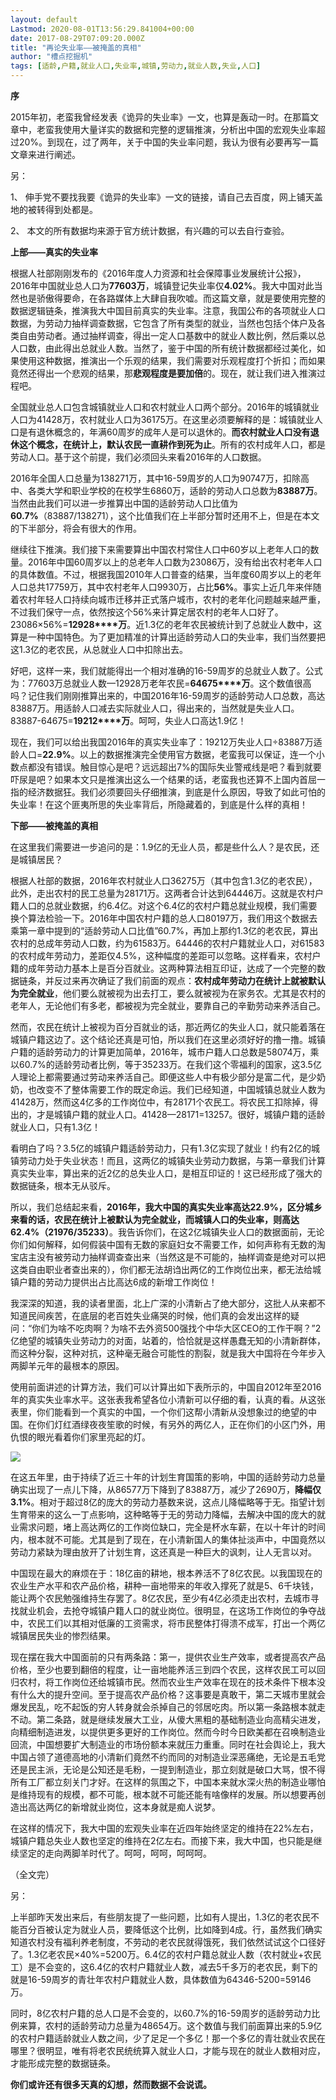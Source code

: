 ```yaml
---
layout: default
Lastmod: 2020-08-01T13:56:29.841004+00:00
date: 2017-08-29T07:09:20.000Z
title: "再论失业率——被掩盖的真相"
author: "槽点挖掘机"
tags: [适龄,户籍,就业人口,失业率,城镇,劳动力,就业人数,失业,人口]
---
```


**序**

2015年初，老蛮我曾经发表《诡异的失业率》一文，也算是轰动一时。在那篇文章中，老蛮我使用大量详实的数据和完整的逻辑推演，分析出中国的宏观失业率超过20%。到现在，过了两年，关于中国的失业率问题，我认为很有必要再写一篇文章来进行阐述。

另：

1、 伸手党不要找我要《诡异的失业率》一文的链接，请自己去百度，网上铺天盖地的被转得到处都是。

2、 本文的所有数据均来源于官方统计数据，有兴趣的可以去自行查验。

**上部——真实的失业率**

根据人社部刚刚发布的《2016年度人力资源和社会保障事业发展统计公报》，2016年中国就业总人口为**77603万**，城镇登记失业率仅**4.02%**。我大中国对此当然也是骄傲得要命，在各路媒体上大肆自我吹嘘。而这篇文章，就是要使用完整的数据逻辑链条，推演我大中国目前真实的失业率。注意，我国公布的各项就业人口数据，为劳动力抽样调查数据，它包含了所有类型的就业，当然也包括个体户及各类自由劳动者。通过抽样调查，得出一定人口基数中的就业人数比例，然后乘以总人口数，由此得出总就业人数。当然了，鉴于中国的所有统计数据都经过美化，如果使用这种数据，推演出一个乐观的结果，我们需要对乐观程度打个折扣；而如果竟然还得出一个悲观的结果，那**悲观程度是要加倍**的。现在，就让我们进入推演过程吧。

全国就业总人口包含城镇就业人口和农村就业人口两个部分。2016年的城镇就业人口为41428万，农村就业人口为36175万。在这里必须要解释的是：城镇就业人口是有退休概念的，年满60周岁的成年人是可以退休的。**而农村就业人口没有退休这个概念，在统计上，默认农民一直耕作到死为止**。所有的农村成年人口，都是劳动人口。基于这个前提，我们必须回头来看2016年的人口数据。

2016年全国人口总量为138271万，其中16-59周岁的人口为90747万，扣除高中、各类大学和职业学校的在校学生6860万，适龄的劳动人口总数为**83887万**。当然由此我们可以进一步推算出中国的适龄劳动人口比值为**60.7%**（83887/138271），这个比值我们在上半部分暂时还用不上，但是在本文的下半部分，将会有很大的作用。

继续往下推演。我们接下来需要算出中国农村常住人口中60岁以上老年人口的数量。2016年中国60周岁以上的总老年人口数为23086万，没有给出农村老年人口的具体数值。不过，根据我国2010年人口普查的结果，当年度60周岁以上的老年人口总共17759万，其中农村老年人口9930万，占比**56%**。事实上近几年来伴随着农村年轻人口持续向城市迁移并正式落户城市，农村的老年化问题越来越严重，不过我们保守一点，依然按这个56%来计算定居农村的老年人口好了。23086×56%=**12928****万**。近1.3亿的老年农民被统计到了总就业人数中，这算是一种中国特色。为了更加精准的计算出适龄劳动人口的失业率，我们当然要把这1.3亿的老农民，从总就业人口中扣除出去。

好吧，这样一来，我们就能得出一个相对准确的16-59周岁的总就业人数了。公式为：77603万总就业人数—12928万老年农民=**64675****万**。这个数值很高吗？记住我们刚刚推算出来的，中国2016年16-59周岁的适龄劳动人口总数，高达83887万。用适龄人口减去实际就业人口，得出来的，当然就是失业人口。83887-64675=**19212****万**。呵呵，失业人口高达1.9亿！

现在，我们可以给出我国2016年的真实失业率了：19212万失业人口÷83887万适龄人口=**22.9%**。以上的数据推演完全使用官方数据，老蛮我可以保证，连一个小数点都没有错误。触目惊心是吧？远远超出7%的国际失业警戒线是吧？看到就要吓尿是吧？如果本文只是推演出这么一个结果的话，老蛮我也还算不上国内首屈一指的经济数据狂。我们必须要回头仔细推演，到底是什么原因，导致了如此可怕的失业率！在这个匪夷所思的失业率背后，所隐藏着的，到底是什么样的真相！

**下部——被掩盖的真相**

在这里我们需要进一步追问的是：1.9亿的无业人员，都是些什么人？是农民，还是城镇居民？

根据人社部的数据，2016年农村就业人口36275万（其中包含1.3亿的老农民），此外，走出农村的民工总量为28171万。这两者合计达到64446万。这就是农村户籍人口的总就业数据，约6.4亿。对这个6.4亿的农村户籍总就业规模，我们需要换个算法检验一下。2016年中国农村户籍的总人口80197万，我们用这个数据去乘第一章中提到的“适龄劳动人口比值”60.7%，再加上那约1.3亿的老农民，算出农村的总成年劳动人口数，约为61583万。64446的农村户籍就业人口，对61583的农村成年劳动力，差距仅4.5%，这种幅度的差距可以忽略。这样看来，农村户籍的成年劳动力基本上是百分百就业。这两种算法相互印证，达成了一个完整的数据链条，并反过来再次确证了我们前面的观点：**农村成年劳动力在统计上就被默认为完全就业**，他们要么就被视为出去打工，要么就被视为在家务农。尤其是农村的老年人，无论他们有多老，都被视为完全就业，要靠自己的辛勤劳动来养活自己。

然而，农民在统计上被视为百分百就业的话，那近两亿的失业人口，就只能着落在城镇户籍这边了。这个结论还真是可怕，所以我们在这里必须好好的撸一撸。城镇户籍的适龄劳动力的计算更加简单，2016年，城市户籍人口总数是58074万，乘以60.7%的适龄劳动者比例，等于35233万。在我们这个零福利的国家，这3.5亿人理论上都需要通过劳动来养活自己。即便这些人中有极少部分是富二代，是少奶奶，也改变不了整体需要工作的既定命运。我们已经知道，中国城镇总就业人数为41428万，然而这4亿多的工作岗位中，有28171个农民工。将农民工扣除掉，得出的，才是城镇户籍的就业人口。41428—28171=13257。很好，城镇户籍的适龄就业人口，只有1.3亿！

看明白了吗？3.5亿的城镇户籍适龄劳动力，只有1.3亿实现了就业！约有2亿的城镇劳动力处于失业状态！而且，这两亿的城镇失业劳动力数据，与第一章我们计算真实失业率，算出来的近2亿的总失业人口，是相互印证的！这已经形成了强大的数据链条，根本无从驳斥。

所以，我们总结起来看，**2016年，我大中国的真实失业率高达22.9%，区分城乡来看的话，农民在统计上被默认为完全就业，而城镇人口的失业率，则高达62.4%（21976/35233）**。我告诉你们，在这2亿城镇失业人口的数据面前，无论你们如何解释，如何假装中国有无数的家庭妇女不需要工作，如何声称有无数的淘宝店主没有被劳动力抽样调查查出来（当然这是不可能的，抽样调查是绝对可以把这类自由职业者查出来的），你们都无法胡诌出两亿的工作岗位出来，都无法给城镇户籍的劳动力提供出占比高达6成的新增工作岗位！

我深深的知道，我的读者里面，北上广深的小清新占了绝大部分，这批人从来都不知道民间疾苦，在底层的老百姓失业痛哭的时候，他们真的会发出这样的疑问：“你们为啥不吃肉啊？为啥不去外资500强找个中华大区CEO的工作干啊？”2亿绝望的城镇失业劳动力的对面，站着的，恰恰就是这样愚蠢无知的小清新群体，而这种分裂，这种对抗，这种毫无融合可能性的割裂，就是我大中国将在今年步入两脚羊元年的最根本的原因。

使用前面讲述的计算方法，我们可以计算出如下表所示的，中国自2012年至2016年的真实失业率水平。这张表我希望各位小清新可以仔细的看，认真的看。从这张表里，你们能看到一个真实的中国，一个你们这帮小清新从没想象过的绝望的中国。在你们灯红酒绿夜夜笙歌的时候，有另外的两亿人，正在你们的小区门外，用仇恨的眼光看着你们家里亮起的灯。

![](https://images.weserv.nl/?url=https%3A//i1.wp.com/mmbiz.qpic.cn/mmbiz_jpg/wLrCx9hO7h7afl3yoafPtRRK7wSheIg2iahIVmTj7boIThPm6y2POS38JeqEUFRsTsv4XbwSoL0b6DoaPMEj67Q/640%3Fwx_fmt%3Djpeg%26wxfrom%3D5%26wx_lazy%3D1)

在这五年里，由于持续了近三十年的计划生育国策的影响，中国的适龄劳动力总量确实出现了一点儿下降，从86577万下降到了83887万，减少了2690万，**降幅仅3.1%**。相对于超过8亿的庞大的劳动力基数来说，这点儿降幅略等于无。指望计划生育带来的这么一丁点影响，这种略等于无的劳动力降幅，去解决中国的庞大的就业需求问题，堵上高达两亿的工作岗位缺口，完全是杯水车薪，在以十年计的时间内，根本就不可能。尤其是到了现在，在小清新国人的集体扯淡声中，中国竟然以劳动力紧缺为理由放开了计划生育，这还真是一种巨大的讽刺，让人无言以对。

中国现在最大的麻烦在于：18亿亩的耕地，根本养活不了8亿农民。以我国现在的农业生产水平和农产品价格，耕种一亩地带来的年收入撑死了就是5、6千块钱，能让两个农民勉强维持生存罢了。8亿农民，至少有4亿必须走出农村，去城市寻找就业机会，去抢夺城镇户籍人口的就业岗位。很明显，在这场工作岗位的争夺战中，农民工们以其相对低廉的工资需求，将市民整体打得溃不成军，打出一个两亿城镇居民失业的惨烈结果。

现在摆在我大中国面前的只有两条路：第一，提供农业生产效率，或者提高农产品价格，至少也要到翻倍的程度，让一亩地能养活三到四个农民，这样农民工可以回归农村，将工作岗位还给城镇市民。然而农业生产效率在现在的技术条件下根本没有什么大的提升空间。至于提高农产品价格？这事要是真敢干，第二天城市里就会爆发民乱，吃不起饭的穷人转身就会杀掉自己的邻居吃肉。所以第一条路根本就走不动。第二条路，就是继续发展大工业，从傻大黑粗的基础制造业向高精尖进发，向精细制造进发，以提供更多更好的工作岗位。然而今时今日欧美都在召唤制造业回流，中国想要扩大制造业的市场份额本来就压力重重。同时在社会舆论上，我大中国占领了道德高地的小清新们竟然不约而同的对制造业深恶痛绝，无论是五毛党还是民主派，无论是公知还是毛粉，一提到制造业，那立刻就是破口大骂，恨不得所有工厂都立刻关门才好。在这样的氛围之下，中国本来就水深火热的制造业哪怕是维持现有的规模，都不可能，根本就不可能还能有啥像样的发展。所以想要再创造出高达两亿的新增就业岗位，这本身就是痴人说梦。

在这样的情况下，我大中国的宏观失业率在近四年始终坚定的维持在22%左右，城镇户籍总失业人数也坚定的维持在2亿左右。而接下来，我大中国，也只能是继续坚定的走向两脚羊时代了。呵呵，呵呵，呵呵呵。

（全文完）

另：

上半部昨天发出来后，有些朋友提了一些问题，比如有人提出，1.3亿的老农民不能百分百被认定为就业人员，要降低这个比例，比如降到4成。行，虽然我们确实知道农村没有福利养老制度，不劳动的老农民就得饿死，我们依然试试这个口径好了。1.3亿老农民×40%=5200万。6.4亿的农村户籍总就业人数（农村就业+农民工）是不会变的，这6.4亿的农村户籍就业人数，减去5千多万的老农民，剩下的就是16-59周岁的青壮年农村户籍就业人数，具体数值为64346-5200=59146万。

同时，8亿农村户籍的总人口是不会变的，以60.7%的16-59周岁的适龄劳动力比例来算，农村的适龄劳动力总量为48654万。这个数值与我们前面算出来的5.9亿的农村户籍适龄就业人数之间，少了足足一个多亿！那一个多亿的青壮就业农民在哪里？很明显，唯有将老农民统统算入就业人口，才能与现在的就业人数相对应，才能形成完整的数据链条。

**你们或许还有很多天真的幻想，然而数据不会说谎。**
